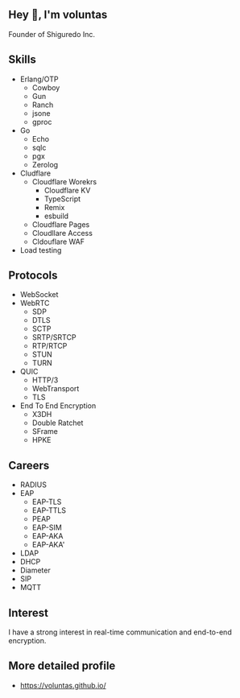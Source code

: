 ## Hey 👋, I'm voluntas

Founder of Shiguredo Inc.

## Skills

- Erlang/OTP
    - Cowboy
    - Gun
    - Ranch
    - jsone
    - gproc
- Go
    - Echo
    - sqlc
    - pgx
    - Zerolog
- Cludflare
    - Cloudflare Worekrs
        - Cloudflare KV
        - TypeScript
        - Remix
        - esbuild
    - Cloudflare Pages
    - Cloudllare Access
    - Cldouflare WAF
- Load testing

## Protocols

- WebSocket
- WebRTC
    - SDP
    - DTLS
    - SCTP
    - SRTP/SRTCP
    - RTP/RTCP
    - STUN
    - TURN
- QUIC
    - HTTP/3
    - WebTransport
    - TLS 
- End To End Encryption
    - X3DH
    - Double Ratchet
    - SFrame
    - HPKE

## Careers

- RADIUS
- EAP
    - EAP-TLS
    - EAP-TTLS
    - PEAP
    - EAP-SIM
    - EAP-AKA
    - EAP-AKA'
- LDAP
- DHCP
- Diameter
- SIP
- MQTT

## Interest

I have a strong interest in real-time communication and end-to-end encryption.

## More detailed profile

- https://voluntas.github.io/


